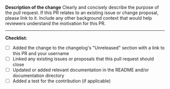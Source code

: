 **Description of the change**
Clearly and concisely describe the purpose of the pull request. If this PR relates to an existing issue or change proposal, please link to it. Include any other background context that would help reviewers understand the motivation for this PR.

---

**Checklist:**

- [ ] Added the change to the changelog's "Unreleased" section with a link to this PR and your username
- [ ] Linked any existing issues or proposals that this pull request should close
- [ ] Updated or added relevant documentation in the README and/or documentation directory
- [ ] Added a test for the contribution (if applicable)